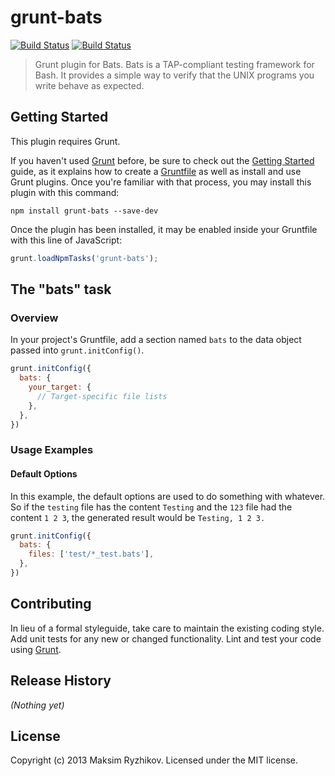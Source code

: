 # grunt-bats

[![Build Status](https://travis-ci.org/maksimr/grunt-bats.png?branch=master)](https://travis-ci.org/maksimr/grunt-bats) [![Build Status](https://drone.io/github.com/maksimr/grunt-bats/status.png)](https://drone.io/github.com/maksimr/grunt-bats/latest)

> Grunt plugin for Bats. Bats is a TAP-compliant testing framework for Bash. It provides a simple way to verify that the UNIX programs you write behave as expected.

## Getting Started
This plugin requires Grunt.

If you haven't used [Grunt](http://gruntjs.com/) before, be sure to check out the [Getting Started](http://gruntjs.com/getting-started) guide, as it explains how to create a [Gruntfile](http://gruntjs.com/sample-gruntfile) as well as install and use Grunt plugins. Once you're familiar with that process, you may install this plugin with this command:

```shell
npm install grunt-bats --save-dev
```

Once the plugin has been installed, it may be enabled inside your Gruntfile with this line of JavaScript:

```js
grunt.loadNpmTasks('grunt-bats');
```

## The "bats" task

### Overview
In your project's Gruntfile, add a section named `bats` to the data object passed into `grunt.initConfig()`.

```js
grunt.initConfig({
  bats: {
    your_target: {
      // Target-specific file lists
    },
  },
})
```

### Usage Examples

#### Default Options
In this example, the default options are used to do something with whatever. So if the `testing` file has the content `Testing` and the `123` file had the content `1 2 3`, the generated result would be `Testing, 1 2 3.`

```js
grunt.initConfig({
  bats: {
    files: ['test/*_test.bats'],
  },
})
```

## Contributing
In lieu of a formal styleguide, take care to maintain the existing coding style.
Add unit tests for any new or changed functionality. Lint and test your code using [Grunt](http://gruntjs.com/).

## Release History
_(Nothing yet)_

## License
Copyright (c) 2013 Maksim Ryzhikov. Licensed under the MIT license.
